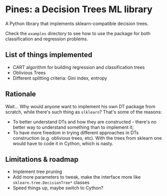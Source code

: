 # Pines: a Decision Trees ML library
A Python library that implements sklearn-compatible decision trees. 

Check the `examples` directory to see how to use the package for both classification and regression problems.

## List of things implemented
- CART algorithm for building regression and classification trees
- Oblivious Trees 
- Different splitting criteria: Gini index, entropy

## Rationale

Wait... Why would anyone want to implement his own DT package from scratch, while there's such thing as `slklearn`? That's some of the reasons:

- To better understand DTs and how they are constructed - there's no better way to understand something than to implement it;
- To have more freedom in trying different approaches in DTs construction (e.g. oblivious trees, etc). 
With the trees from sklearn one would have to code it in Cython, which is nasty.

## Limitations & roadmap

- Implement tree pruning
- Add more parameters to tweak, make the interface more like `sklearn.tree.DecisionTree*` classes
- Speed things up, maybe switch to Cython? 
